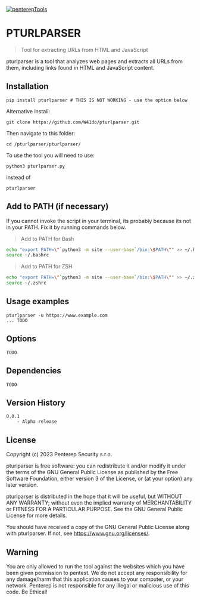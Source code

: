 [![penterepTools](https://www.penterep.com/external/penterepToolsLogo.png)](https://www.penterep.com/)


# PTURLPARSER
> Tool for extracting URLs from HTML and JavaScript

pturlparser is a tool that analyzes web pages and extracts all URLs from them, including links found in HTML and JavaScript content.

## Installation

```
pip install pturlparser # THIS IS NOT WORKING - use the option below
```
Alternative install:
```
git clone https://github.com/W41do/pturlparser.git
```
Then navigate to this folder:
```
cd /pturlparser/pturlparser/
```
To use the tool you will need to use:
```
python3 pturlparser.py
```
instead of
```
pturlparser
```

## Add to PATH (if necessary)
If you cannot invoke the script in your terminal, its probably because its not in your PATH. Fix it by running commands below.

> Add to PATH for Bash
```bash
echo "export PATH=\"`python3 -m site --user-base`/bin:\$PATH\"" >> ~/.bashrc
source ~/.bashrc
```

> Add to PATH for ZSH
```bash
echo "export PATH=\"`python3 -m site --user-base`/bin:\$PATH\"" >> ~/.zshrc
source ~/.zshrc
```

## Usage examples
```
pturlparser -u https://www.example.com
... TODO
```

## Options
```
TODO
```

## Dependencies
```
TODO
```

## Version History
```
0.0.1
    - Alpha release
```

## License

Copyright (c) 2023 Penterep Security s.r.o.

pturlparser is free software: you can redistribute it and/or modify it under the terms of the GNU General Public License as published by the Free Software Foundation, either version 3 of the License, or (at your option) any later version.

pturlparser is distributed in the hope that it will be useful, but WITHOUT ANY WARRANTY; without even the implied warranty of MERCHANTABILITY or FITNESS FOR A PARTICULAR PURPOSE. See the GNU General Public License for more details.

You should have received a copy of the GNU General Public License along with pturlparser. If not, see https://www.gnu.org/licenses/.

## Warning

You are only allowed to run the tool against the websites which
you have been given permission to pentest. We do not accept any
responsibility for any damage/harm that this application causes to your
computer, or your network. Penterep is not responsible for any illegal
or malicious use of this code. Be Ethical!
